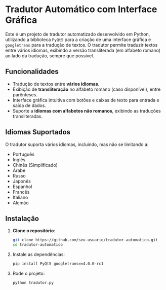 # Tradutor Automático com Interface Gráfica

Este é um projeto de tradutor automatizado desenvolvido em Python, utilizando a biblioteca `PyQt5` para a criação de uma interface gráfica e `googletrans` para a tradução de textos. O tradutor permite traduzir textos entre vários idiomas, exibindo a versão transliterada (em alfabeto romano) ao lado da tradução, sempre que possível.

## Funcionalidades

- Tradução de textos entre **vários idiomas**.
- Exibição de **transliteração** no alfabeto romano (caso disponível), entre parênteses.
- Interface gráfica intuitiva com botões e caixas de texto para entrada e saída de dados.
- Suporte a **idiomas com alfabetos não romanos**, exibindo as traduções transliteradas.
  
## Idiomas Suportados

O tradutor suporta vários idiomas, incluindo, mas não se limitando a:

- Português
- Inglês
- Chinês (Simplificado)
- Árabe
- Russo
- Japonês
- Espanhol
- Francês
- Italiano
- Alemão

## Instalação

1. **Clone o repositório**:
   ```bash
   git clone https://github.com/seu-usuario/tradutor-automatico.git
   cd tradutor-automatico

2. Instale as dependências:
    ```bash
    pip install PyQt5 googletrans==4.0.0-rc1

3. Rode o projeto:
    ```bash
    python tradutor.py


